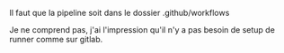 Il faut que la pipeline soit dans le dossier .github/workflows

Je ne comprend pas, j'ai l'impression qu'il n'y a pas besoin de setup de runner comme sur gitlab.